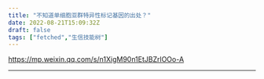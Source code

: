 ```yaml
---
title: "不知道单细胞亚群特异性标记基因的出处？"
date: 2022-08-21T15:09:32Z
draft: false
tags: ["fetched","生信技能树"]
---
```


https://mp.weixin.qq.com/s/n1XigM90n1EtJBZrlOOo-A

---

